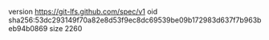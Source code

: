 version https://git-lfs.github.com/spec/v1
oid sha256:53dc293149f70a82e8d53f9ec8dc69539be09b172983d637f7b963beb94b0869
size 2260
